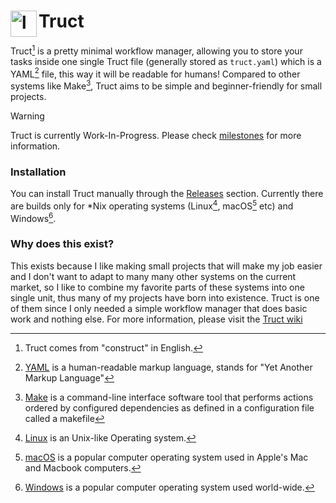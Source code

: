 <h1>Truct<img align="left" width="42" height="42" alt="logo" src="https://github.com/user-attachments/assets/1a8052d1-924c-4799-9037-8a7c6ac5fc68" /></h1>

Truct[^1] is a pretty minimal workflow manager, allowing you to store your tasks inside one single
Truct file (generally stored as `truct.yaml`) which is a YAML[^2] file, this way it will be readable
for humans! Compared to other systems like Make[^3], Truct aims to be simple and beginner-friendly
for small projects.

> [!WARNING]
> Truct is currently Work-In-Progress. Please check [milestones](https://github.com/neotesk/truct/milestones) for more information.

### Installation
You can install Truct manually through the [Releases](https://github.com/neotesk/truct/releases)
section. Currently there are builds only for *Nix operating systems (Linux[^4], macOS[^6] etc)
and Windows[^5].

### Why does this exist?
This exists because I like making small projects that will make my job easier and I don't want to
adapt to many many other systems on the current market, so I like to combine my favorite parts of
these systems into one single unit, thus many of my projects have born into existence. Truct is
one of them since I only needed a simple workflow manager that does basic work and nothing else.
For more information, please visit the [Truct wiki](https://github.com/neotesk/truct/wiki)

[^1]: Truct comes from "construct" in English.
[^2]: [YAML](https://en.wikipedia.org/wiki/YAML) is a human-readable markup language, stands for "Yet Another Markup Language"
[^3]: [Make](https://en.wikipedia.org/wiki/Make_(software)) is a command-line interface software tool that performs actions ordered by configured dependencies as defined in a configuration file called a makefile
[^4]: [Linux](https://en.wikipedia.org/wiki/Linux) is an Unix-like Operating system.
[^5]: [Windows](https://en.wikipedia.org/wiki/Microsoft_Windows) is a popular computer operating system used world-wide.
[^6]: [macOS](https://en.wikipedia.org/wiki/MacOS) is a popular computer operating system used in Apple's Mac and Macbook computers.
